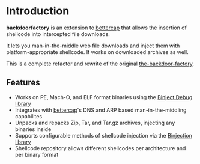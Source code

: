 
# Introduction

**backdoorfactory** is an extension to [bettercap](https://www.bettercap.org/) that allows the insertion of shellcode into intercepted file downloads.

It lets you man-in-the-middle web file downloads and inject them with platform-appropriate shellcode.  It works on downloaded archives as well.

This is a complete refactor and rewrite of the original [the-backdoor-factory](https://github.com/secretsquirrel/the-backdoor-factory).

## Features

* Works on PE, Mach-O, and ELF format binaries using the [Binject Debug library](https://github.com/Binject/debug)
* Integrates with [bettercap](https://www.bettercap.org/)'s DNS and ARP based man-in-the-middling capabilites
* Unpacks and repacks Zip, Tar, and Tar.gz archives, injecting any binaries inside
* Supports configurable methods of shellcode injection via the [Binjection library](https://github.com/Binject/binjection)
* Shellcode repository allows different shellcodes per architecture and per binary format
